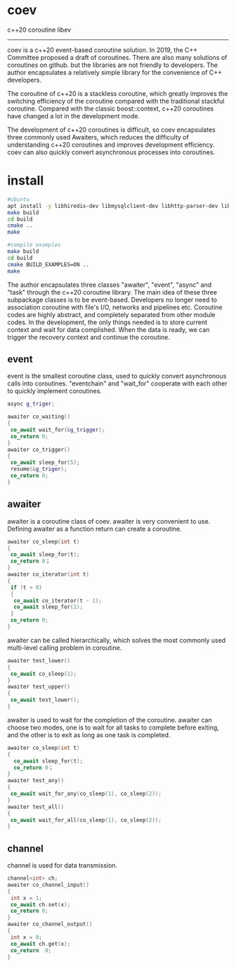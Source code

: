 # coev

c++20 coroutine libev

---

coev is a c++20 event-based coroutine solution. In 2019, the C++ Committee proposed a draft of coroutines. There are also many solutions of coroutines on github. but the libraries are not friendly to developers. The author encapsulates a relatively simple library for the convenience of C++ developers.

The coroutine of c++20 is a stackless coroutine, which greatly improves the switching efficiency of the coroutine compared with the traditional stackful coroutine. Compared with the classic boost::context, c++20 coroutines have changed a lot in the development mode.

The development of c++20 coroutines is difficult, so coev encapsulates three commonly used Awaiters, which reduces the difficulty of understanding c++20 coroutines and improves development efficiency. coev can also quickly convert asynchronous processes into coroutines.

# install

```sh
#ubuntu
apt install -y libhiredis-dev libmysqlclient-dev libhttp-parser-dev libev-dev
make build
cd build
cmake ..
make 

#compile examples
make build
cd build
cmake BUILD_EXAMPLES=ON ..
make
```

The author encapsulates three classes "awaiter", "event", "async" and "task" through the c++20 coroutine library. The main idea of ​​these three subpackage classes is to be event-based. Developers no longer need to association coroutine with file's I/O, networks and pipelines etc. Coroutine codes are highly abstract, and completely separated from other module codes. In the development, the only things needed is to store current context and wait for data complished. When the data is ready, we can trigger the recovery context and continue the coroutine.

## event

event is the smallest coroutine class, used to quickly convert asynchronous calls into coroutines. "eventchain" and "wait_for<eventchain>" cooperate with each other to quickly implement coroutines.

```cpp
async g_triger;

awaiter co_waiting()
{ 
 co_await wait_for(&g_trigger);
 co_return 0;
}
awaiter co_trigger()
{
 co_await sleep_for(5);
 resume(&g_triger);
 co_return 0;
}
```

## awaiter

awaiter is a coroutine class of coev. awaiter is very convenient to use. Defining awaiter as a function return can create a coroutine.

```cpp
awaiter co_sleep(int t)  
{  
 co_await sleep_for(t); 
 co_return 0；  
} 
awaiter co_iterator(int t)
{
 if (t > 0)
 {
  co_await co_iterator(t - 1);
  co_await sleep_for(1);
 }
 co_return 0;
}
```

awaiter can be called hierarchically, which solves the most commonly used multi-level calling problem in coroutine.

```cpp
awaiter test_lower()
{
 co_await co_sleep(1);
}
awaiter test_upper()
{
 co_await test_lower();
}
```

awaiter is used to wait for the completion of the coroutine. awaiter can choose two modes, one is to wait for all tasks to complete before exiting, and the other is to exit as long as one task is completed.

```cpp
awaiter co_sleep(int t)
{
  co_await sleep_for(t);
  co_return 0；
}
awaiter test_any()
{
 co_await wait_for_any(co_sleep(1), co_sleep(2));
}
awaiter test_all()
{
 co_await wait_for_all(co_sleep(1), co_sleep(2));
}
```

## channel

channel is used for data transmission.

```cpp
channel<int> ch;  
awaiter co_channel_input()  
{  
 int x = 1;  
 co_await ch.set(x); 
 co_return 0;  
}  
awaiter co_channel_output()  
{  
 int x = 0;  
 co_await ch.get(x);  
 co_return  0;  
}  
```



